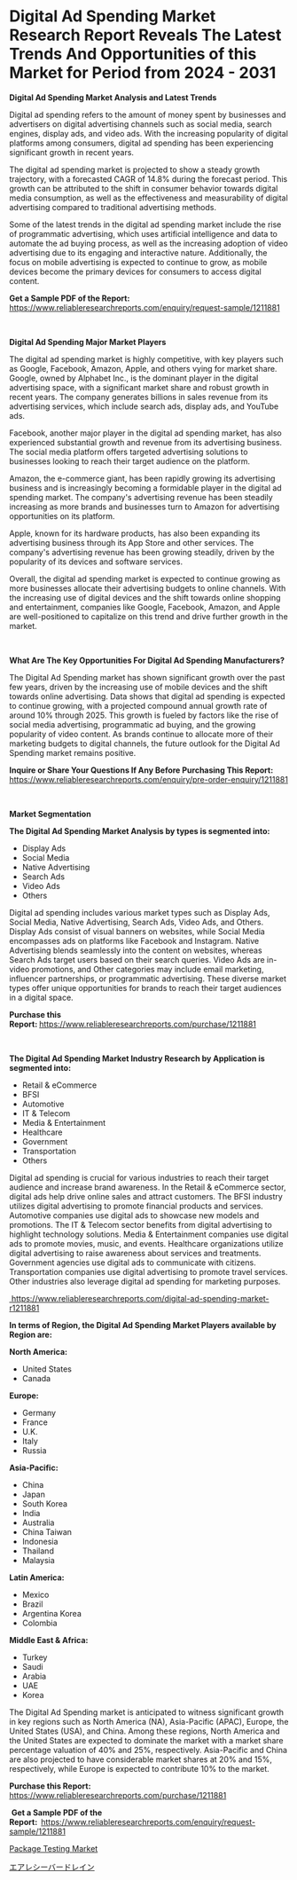 <p><h1>Digital Ad Spending Market Research Report Reveals The Latest Trends And Opportunities of this Market for Period from 2024 - 2031</h1></p><p><strong>Digital Ad Spending Market Analysis and Latest Trends</strong></p>
<p><p>Digital ad spending refers to the amount of money spent by businesses and advertisers on digital advertising channels such as social media, search engines, display ads, and video ads. With the increasing popularity of digital platforms among consumers, digital ad spending has been experiencing significant growth in recent years. </p><p>The digital ad spending market is projected to show a steady growth trajectory, with a forecasted CAGR of 14.8% during the forecast period. This growth can be attributed to the shift in consumer behavior towards digital media consumption, as well as the effectiveness and measurability of digital advertising compared to traditional advertising methods. </p><p>Some of the latest trends in the digital ad spending market include the rise of programmatic advertising, which uses artificial intelligence and data to automate the ad buying process, as well as the increasing adoption of video advertising due to its engaging and interactive nature. Additionally, the focus on mobile advertising is expected to continue to grow, as mobile devices become the primary devices for consumers to access digital content.</p></p>
<p><strong>Get a Sample PDF of the Report:&nbsp;</strong> <a href="https://www.reliableresearchreports.com/enquiry/request-sample/1211881">https://www.reliableresearchreports.com/enquiry/request-sample/1211881</a></p>
<p>&nbsp;</p>
<p><strong>Digital Ad Spending Major Market Players</strong></p>
<p><p>The digital ad spending market is highly competitive, with key players such as Google, Facebook, Amazon, Apple, and others vying for market share. Google, owned by Alphabet Inc., is the dominant player in the digital advertising space, with a significant market share and robust growth in recent years. The company generates billions in sales revenue from its advertising services, which include search ads, display ads, and YouTube ads.</p><p>Facebook, another major player in the digital ad spending market, has also experienced substantial growth and revenue from its advertising business. The social media platform offers targeted advertising solutions to businesses looking to reach their target audience on the platform.</p><p>Amazon, the e-commerce giant, has been rapidly growing its advertising business and is increasingly becoming a formidable player in the digital ad spending market. The company's advertising revenue has been steadily increasing as more brands and businesses turn to Amazon for advertising opportunities on its platform.</p><p>Apple, known for its hardware products, has also been expanding its advertising business through its App Store and other services. The company's advertising revenue has been growing steadily, driven by the popularity of its devices and software services.</p><p>Overall, the digital ad spending market is expected to continue growing as more businesses allocate their advertising budgets to online channels. With the increasing use of digital devices and the shift towards online shopping and entertainment, companies like Google, Facebook, Amazon, and Apple are well-positioned to capitalize on this trend and drive further growth in the market.</p></p>
<p>&nbsp;</p>
<p><strong>What Are The Key Opportunities For Digital Ad Spending Manufacturers?</strong></p>
<p><p>The Digital Ad Spending market has shown significant growth over the past few years, driven by the increasing use of mobile devices and the shift towards online advertising. Data shows that digital ad spending is expected to continue growing, with a projected compound annual growth rate of around 10% through 2025. This growth is fueled by factors like the rise of social media advertising, programmatic ad buying, and the growing popularity of video content. As brands continue to allocate more of their marketing budgets to digital channels, the future outlook for the Digital Ad Spending market remains positive.</p></p>
<p><strong>Inquire or Share Your Questions If Any Before Purchasing This Report:</strong> <a href="https://www.reliableresearchreports.com/enquiry/pre-order-enquiry/1211881">https://www.reliableresearchreports.com/enquiry/pre-order-enquiry/1211881</a></p>
<p>&nbsp;</p>
<p><strong>Market Segmentation</strong></p>
<p><strong>The Digital Ad Spending Market Analysis by types is segmented into:</strong></p>
<p><ul><li>Display Ads</li><li>Social Media</li><li>Native Advertising</li><li>Search Ads</li><li>Video Ads</li><li>Others</li></ul></p>
<p><p>Digital ad spending includes various market types such as Display Ads, Social Media, Native Advertising, Search Ads, Video Ads, and Others. Display Ads consist of visual banners on websites, while Social Media encompasses ads on platforms like Facebook and Instagram. Native Advertising blends seamlessly into the content on websites, whereas Search Ads target users based on their search queries. Video Ads are in-video promotions, and Other categories may include email marketing, influencer partnerships, or programmatic advertising. These diverse market types offer unique opportunities for brands to reach their target audiences in a digital space.</p></p>
<p><strong>Purchase this Report:&nbsp;</strong><a href="https://www.reliableresearchreports.com/purchase/1211881">https://www.reliableresearchreports.com/purchase/1211881</a></p>
<p>&nbsp;</p>
<p><strong>The Digital Ad Spending Market Industry Research by Application is segmented into:</strong></p>
<p><ul><li>Retail & eCommerce</li><li>BFSI</li><li>Automotive</li><li>IT & Telecom</li><li>Media & Entertainment</li><li>Healthcare</li><li>Government</li><li>Transportation</li><li>Others</li></ul></p>
<p><p>Digital ad spending is crucial for various industries to reach their target audience and increase brand awareness. In the Retail & eCommerce sector, digital ads help drive online sales and attract customers. The BFSI industry utilizes digital advertising to promote financial products and services. Automotive companies use digital ads to showcase new models and promotions. The IT & Telecom sector benefits from digital advertising to highlight technology solutions. Media & Entertainment companies use digital ads to promote movies, music, and events. Healthcare organizations utilize digital advertising to raise awareness about services and treatments. Government agencies use digital ads to communicate with citizens. Transportation companies use digital advertising to promote travel services. Other industries also leverage digital ad spending for marketing purposes.</p></p>
<p><a href="https://www.reliableresearchreports.com/digital-ad-spending-market-r1211881">&nbsp;https://www.reliableresearchreports.com/digital-ad-spending-market-r1211881</a></p>
<p><strong>In terms of Region, the Digital Ad Spending Market Players available by Region are:</strong></p>
<p>
    <p> <strong> North America: </strong>
        <ul>
            <li>United States</li>
            <li>Canada</li>
        </ul>
        </p> 
    <p> <strong> Europe: </strong>
        <ul>
            <li>Germany</li>
            <li>France</li>
            <li>U.K.</li>
            <li>Italy</li>
            <li>Russia</li>
        </ul>
        </p> 
    <p> <strong> Asia-Pacific: </strong>
        <ul>
            <li>China</li>
            <li>Japan</li>
            <li>South Korea</li>
            <li>India</li>
            <li>Australia</li>
            <li>China Taiwan</li>
            <li>Indonesia</li>
            <li>Thailand</li>
            <li>Malaysia</li>
        </ul>
        </p> 
    <p> <strong> Latin America: </strong>
        <ul>
            <li>Mexico</li>
            <li>Brazil</li>
            <li>Argentina Korea</li>
            <li>Colombia</li>
        </ul>
        </p> 
    <p> <strong> Middle East & Africa: </strong>
        <ul>
            <li>Turkey</li>
            <li>Saudi</li>
            <li>Arabia</li>
            <li>UAE</li>
            <li>Korea</li>
        </ul>
    </p>
    </p>
<p><p>The Digital Ad Spending market is anticipated to witness significant growth in key regions such as North America (NA), Asia-Pacific (APAC), Europe, the United States (USA), and China. Among these regions, North America and the United States are expected to dominate the market with a market share percentage valuation of 40% and 25%, respectively. Asia-Pacific and China are also projected to have considerable market shares at 20% and 15%, respectively, while Europe is expected to contribute 10% to the market.</p></p>
<p><strong>Purchase this Report: </strong><a href="https://www.reliableresearchreports.com/purchase/1211881">https://www.reliableresearchreports.com/purchase/1211881</a></p>
<p>&nbsp;<strong>Get a Sample PDF of the Report:&nbsp;&nbsp;</strong><a href="https://www.reliableresearchreports.com/enquiry/request-sample/1211881">https://www.reliableresearchreports.com/enquiry/request-sample/1211881</a></p>
<p><strong></strong></p>
<p><p><a href="https://github.com/sofayahoo2023/Market-Research-Report-List-4/blob/main/package-testing-market.md">Package Testing Market</a></p><p><a href="https://github.com/pepo3k/Market-Research-Report-List-1/blob/main/529535813347.md">エアレシーバードレイン</a></p></p>